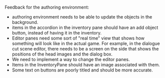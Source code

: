 Feedback for the authoring environment:

 - authoring environment needs to be able to update the objects in the background.
 - items in the accordion in the inventory pane should have an add object button, instead of having it in the inventory. 
 - Editor panes need some sort of "real time" view that shows how something will look like in the actual game. For example, in the dialogue cut scene editor, there needs to be a screen on the side that shows the positions of the head images and the dialog box.
 - We need to implement a way to change the editor panes.
 - Items in the InventoryPane should have an image associated with them.
 - Some text on buttons are poorly titled and should be more accurate.

